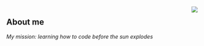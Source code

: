 <br>
<img align="right" src="https://github.com/flawwa/flawwa/blob/main/beloved.gif">

## About me

<em>My mission: learning how to code before the sun explodes </em>

